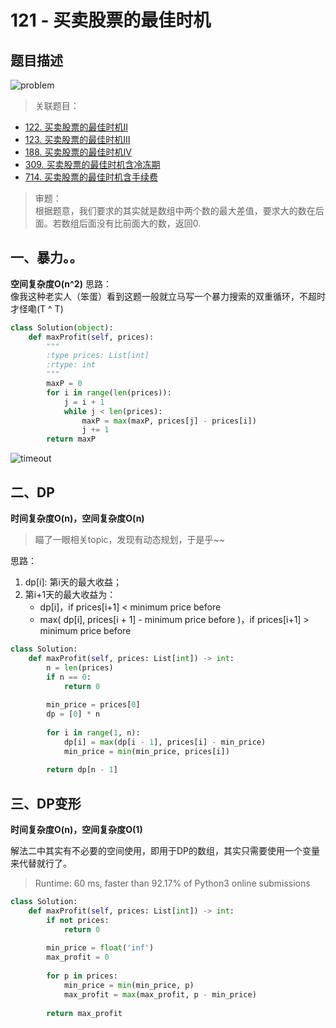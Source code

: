 # 121 - 买卖股票的最佳时机

## 题目描述
![problem](images/121.png)

>关联题目：  
- [122. 买卖股票的最佳时机II](https://github.com/Rosevil1874/LeetCode/tree/master/Python-Solution/122_Best-Time-to-Buy-and-Sell-Stock-II)
- [123. 买卖股票的最佳时机III](https://github.com/Rosevil1874/LeetCode/tree/master/Python-Solution/123_Best-Time-to-Buy-and-Sell-Stock-III)
- [188. 买卖股票的最佳时机IV](https://github.com/Rosevil1874/LeetCode/tree/master/Python-Solution/188_Best-Time-to-Buy-and-Sell-Stock-IV)
- [309. 买卖股票的最佳时机含冷冻期](https://github.com/Rosevil1874/LeetCode/tree/master/Python-Solution/309_Best-Time-to-Buy-and-Sell-Stock-with-Cooldown)
- [714. 买卖股票的最佳时机含手续费](https://github.com/Rosevil1874/LeetCode/tree/master/Python-Solution/714_Best-Time-to-Buy-and-Sell-Stock-with-Transaction-Fee)

>审题：  
根据题意，我们要求的其实就是数组中两个数的最大差值，要求大的数在后面。若数组后面没有比前面大的数，返回0.

## 一、暴力。。
**空间复杂度O(n^2)** 
思路：  
像我这种老实人（笨蛋）看到这题一般就立马写一个暴力搜索的双重循环，不超时才怪嘞(T ^ T) 

```python
class Solution(object):
    def maxProfit(self, prices):
        """
        :type prices: List[int]
        :rtype: int
        """
        maxP = 0
        for i in range(len(prices)):
        	j = i + 1
        	while j < len(prices):
        		maxP = max(maxP, prices[j] - prices[i])
        		j += 1
        return maxP
```
![timeout](images/timeout.png)


## 二、DP
**时间复杂度O(n)，空间复杂度O(n)**   

>瞄了一眼相关topic，发现有动态规划，于是乎~~

思路：  
1. dp[i]: 第i天的最大收益；
2. 第i+1天的最大收益为：
	- dp[i]，if prices[i+1] < minimum price before
	- max( dp[i], prices[i + 1] - minimum price before )，if prices[i+1] > minimum price before

```python
class Solution:
    def maxProfit(self, prices: List[int]) -> int:
        n = len(prices)
        if n == 0:
            return 0
        
        min_price = prices[0]
        dp = [0] * n
        
        for i in range(1, n):
            dp[i] = max(dp[i - 1], prices[i] - min_price)
            min_price = min(min_price, prices[i])
        
        return dp[n - 1]
```


## 三、DP变形
**时间复杂度O(n)，空间复杂度O(1)**   

解法二中其实有不必要的空间使用，即用于DP的数组，其实只需要使用一个变量来代替就行了。

> Runtime: 60 ms, faster than 92.17% of Python3 online submissions

```python
class Solution:
    def maxProfit(self, prices: List[int]) -> int:
        if not prices:
            return 0
        
        min_price = float('inf')
        max_profit = 0
        
        for p in prices:
            min_price = min(min_price, p)
            max_profit = max(max_profit, p - min_price)
            
        return max_profit
        
```